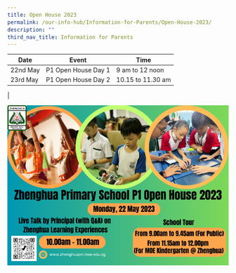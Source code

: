 ```yaml
---
title: Open House 2023
permalink: /our-info-hub/Information-for-Parents/Open-House-2023/
description: ""
third_nav_title: Information for Parents
---
```

| Date | Event | Time |
| -------- | -------- | -------- |
| 22nd May    | P1 Open House Day 1     | 9 am to 12 noon     |
|23rd May      | P1 Open House Day 2    | 10.15 to 11.30 am    |
|

![](/images/Our%20info%20hub/zhenghua%20primary%20school%20-%20p1%20open%20house%202023%20(motd%20poster)%20.png)